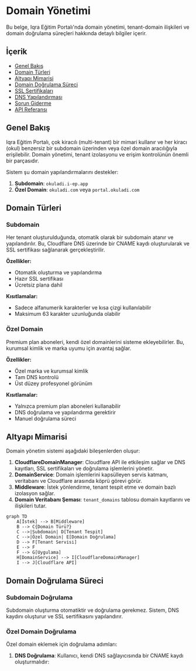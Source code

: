 # Domain Yönetimi

Bu belge, Iqra Eğitim Portalı'nda domain yönetimi, tenant-domain ilişkileri ve domain doğrulama süreçleri hakkında detaylı bilgiler içerir.

## İçerik

- [Genel Bakış](#genel-bakış)
- [Domain Türleri](#domain-türleri)
- [Altyapı Mimarisi](#altyapı-mimarisi)
- [Domain Doğrulama Süreci](#domain-doğrulama-süreci)
- [SSL Sertifikaları](#ssl-sertifikaları)
- [DNS Yapılandırması](#dns-yapılandırması)
- [Sorun Giderme](#sorun-giderme)
- [API Referansı](#api-referansı)

## Genel Bakış

Iqra Eğitim Portalı, çok kiracılı (multi-tenant) bir mimari kullanır ve her kiracı (okul) benzersiz bir subdomain üzerinden veya özel domain aracılığıyla erişilebilir. Domain yönetimi, tenant izolasyonu ve erişim kontrolünün önemli bir parçasıdır.

Sistem şu domain yapılandırmalarını destekler:

1. **Subdomain**: `okuladi.i-ep.app`
2. **Özel Domain**: `okuladi.com` veya `portal.okuladi.com`

## Domain Türleri

### Subdomain

Her tenant oluşturulduğunda, otomatik olarak bir subdomain atanır ve yapılandırılır. Bu, Cloudflare DNS üzerinde bir CNAME kaydı oluşturularak ve SSL sertifikası sağlanarak gerçekleştirilir.

**Özellikler:**

- Otomatik oluşturma ve yapılandırma
- Hazır SSL sertifikası
- Ücretsiz plana dahil

**Kısıtlamalar:**

- Sadece alfanumerik karakterler ve kısa çizgi kullanılabilir
- Maksimum 63 karakter uzunluğunda olabilir

### Özel Domain

Premium plan aboneleri, kendi özel domainlerini sisteme ekleyebilirler. Bu, kurumsal kimlik ve marka uyumu için avantaj sağlar.

**Özellikler:**

- Özel marka ve kurumsal kimlik
- Tam DNS kontrolü
- Üst düzey profesyonel görünüm

**Kısıtlamalar:**

- Yalnızca premium plan aboneleri kullanabilir
- DNS doğrulama ve yapılandırma gerektirir
- Manuel doğrulama süreci

## Altyapı Mimarisi

Domain yönetim sistemi aşağıdaki bileşenlerden oluşur:

1. **CloudflareDomainManager**: Cloudflare API ile etkileşim sağlar ve DNS kayıtları, SSL sertifikaları ve doğrulama işlemlerini yönetir.
2. **DomainService**: Domain işlemlerini kapsülleyen servis katmanı, veritabanı ve Cloudflare arasında köprü görevi görür.
3. **Middleware**: İstek yönlendirme, tenant tespit etme ve domain bazlı izolasyon sağlar.
4. **Domain Veritabanı Şeması**: `tenant_domains` tablosu domain kayıtlarını ve ilişkileri tutar.

```mermaid
graph TD
    A[İstek] --> B[Middleware]
    B --> C{Domain Türü?}
    C -->|Subdomain| D[Tenant Tespit]
    C -->|Özel Domain| E[Domain Doğrulama]
    D --> F[Tenant Servisi]
    E --> F
    F --> G[Uygulama]
    H[DomainService] --> I[CloudflareDomainManager]
    I --> J[Cloudflare API]
```

## Domain Doğrulama Süreci

### Subdomain Doğrulama

Subdomain oluşturma otomatiktir ve doğrulama gerekmez. Sistem, DNS kaydını oluşturur ve SSL sertifikasını yapılandırır.

### Özel Domain Doğrulama

Özel domain eklemek için doğrulama adımları:

1. **DNS Doğrulama**: Kullanıcı, kendi DNS sağlayıcısında bir CNAME kaydı oluşturmalıdır:
   ```

   ```
